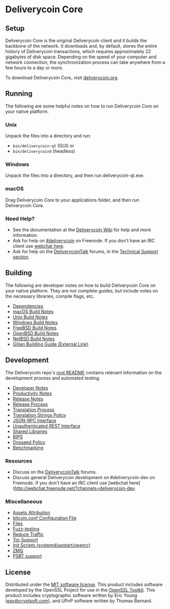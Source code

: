 Deliverycoin Core
=============

Setup
---------------------
Deliverycoin Core is the original Deliverycoin client and it builds the backbone of the network. It downloads and, by default, stores the entire history of Deliverycoin transactions, which requires approximately 22 gigabytes of disk space. Depending on the speed of your computer and network connection, the synchronization process can take anywhere from a few hours to a day or more.

To download Deliverycoin Core, visit [deliverycoin.org](https://deliverycoin.org/).

Running
---------------------
The following are some helpful notes on how to run Deliverycoin Core on your native platform.

### Unix

Unpack the files into a directory and run:

- `bin/deliverycoin-qt` (GUI) or
- `bin/deliverycoind` (headless)

### Windows

Unpack the files into a directory, and then run deliverycoin-qt.exe.

### macOS

Drag Deliverycoin Core to your applications folder, and then run Deliverycoin Core.

### Need Help?

* See the documentation at the [Deliverycoin Wiki](https://deliverycoin.info/)
for help and more information.
* Ask for help on [#deliverycoin](http://webchat.freenode.net?channels=deliverycoin) on Freenode. If you don't have an IRC client use [webchat here](http://webchat.freenode.net?channels=deliverycoin).
* Ask for help on the [DeliverycoinTalk](https://deliverycointalk.io/) forums, in the [Technical Support section](https://deliverycointalk.io/c/technical-support).

Building
---------------------
The following are developer notes on how to build Deliverycoin Core on your native platform. They are not complete guides, but include notes on the necessary libraries, compile flags, etc.

- [Dependencies](dependencies.md)
- [macOS Build Notes](build-osx.md)
- [Unix Build Notes](build-unix.md)
- [Windows Build Notes](build-windows.md)
- [FreeBSD Build Notes](build-freebsd.md)
- [OpenBSD Build Notes](build-openbsd.md)
- [NetBSD Build Notes](build-netbsd.md)
- [Gitian Building Guide (External Link)](https://github.com/bitcoin-core/docs/blob/master/gitian-building.md)

Development
---------------------
The Deliverycoin repo's [root README](/README.md) contains relevant information on the development process and automated testing.

- [Developer Notes](developer-notes.md)
- [Productivity Notes](productivity.md)
- [Release Notes](release-notes.md)
- [Release Process](release-process.md)
- [Translation Process](translation_process.md)
- [Translation Strings Policy](translation_strings_policy.md)
- [JSON-RPC Interface](JSON-RPC-interface.md)
- [Unauthenticated REST Interface](REST-interface.md)
- [Shared Libraries](shared-libraries.md)
- [BIPS](bips.md)
- [Dnsseed Policy](dnsseed-policy.md)
- [Benchmarking](benchmarking.md)

### Resources
* Discuss on the [DeliverycoinTalk](https://deliverycointalk.io/) forums.
* Discuss general Deliverycoin development on #deliverycoin-dev on Freenode. If you don't have an IRC client use [webchat here](http://webchat.freenode.net/?channels=deliverycoin-dev.

### Miscellaneous
- [Assets Attribution](assets-attribution.md)
- [bitcoin.conf Configuration File](bitcoin-conf.md)
- [Files](files.md)
- [Fuzz-testing](fuzzing.md)
- [Reduce Traffic](reduce-traffic.md)
- [Tor Support](tor.md)
- [Init Scripts (systemd/upstart/openrc)](init.md)
- [ZMQ](zmq.md)
- [PSBT support](psbt.md)

License
---------------------
Distributed under the [MIT software license](/COPYING).
This product includes software developed by the OpenSSL Project for use in the [OpenSSL Toolkit](https://www.openssl.org/). This product includes
cryptographic software written by Eric Young ([eay@cryptsoft.com](mailto:eay@cryptsoft.com)), and UPnP software written by Thomas Bernard.
